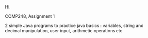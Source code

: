 Hi.

COMP248, Assignment 1

2 simple Java programs to practice java basics : variables, string and decimal manipulation, user input, arithmetic operations etc
